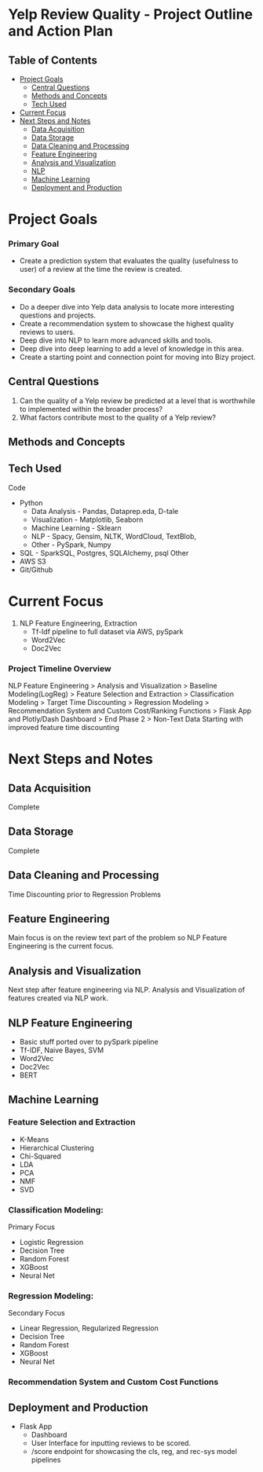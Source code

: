 # Yelp Review Quality - Project Outline and Action Plan

## Table of Contents
* [Project Goals](#Project-Goals)
    * [Central Questions](#Central-Questions)
    * [Methods and Concepts](#Methods-and-Concepts)
    * [Tech Used](#Tech-Used)
* [Current Focus](#Current-Focus)
* [Next Steps and Notes](#Next-Steps-and-Notes)
    * [Data Acquisition](#Data-Acquisition)
    * [Data Storage](#Data-Storage)
    * [Data Cleaning and Processing](#Data-Cleaning-and-Processing)
    * [Feature Engineering](#Feature-Engineering)
    * [Analysis and Visualization](#Analysis-and-Visualization)
    * [NLP](#NLP)
    * [Machine Learning](#Machine-Learning)
    * [Deployment and Production](#Deployment-and-Production)

# Project Goals

### Primary Goal 

* Create a prediction system that evaluates the quality (usefulness to user) of a review at the time the review is created.

### Secondary Goals

* Do a deeper dive into Yelp data analysis to locate more interesting questions and projects.
* Create a recommendation system to showcase the highest quality reviews to users.
* Deep dive into NLP to learn more advanced skills and tools.
* Deep dive into deep learning to add a level of knowledge in this area.
* Create a starting point and connection point for moving into Bizy project.

## Central Questions

1. Can the quality of a Yelp review be predicted at a level that is worthwhile to implemented within the broader process?
2. What factors contribute most to the quality of a Yelp review?

## Methods and Concepts

## Tech Used

Code
* Python
    * Data Analysis - Pandas, Dataprep.eda, D-tale
    * Visualization - Matplotlib, Seaborn
    * Machine Learning - Sklearn
    * NLP - Spacy, Gensim, NLTK, WordCloud, TextBlob, 
    * Other - PySpark, Numpy
* SQL - SparkSQL, Postgres, SQLAlchemy, psql
Other
* AWS S3
* Git/Github

# Current Focus

1. NLP Feature Engineering, Extraction
    * Tf-Idf pipeline to full dataset via AWS, pySpark
    * Word2Vec
    * Doc2Vec

### Project Timeline Overview

NLP Feature Engineering > Analysis and Visualization > Baseline Modeling(LogReg) > Feature Selection and Extraction > Classification Modeling > Target Time Discounting > Regression Modeling > Recommendation System and Custom Cost/Ranking Functions > Flask App and Plotly/Dash Dashboard > End Phase 2 > Non-Text Data Starting with improved feature time discounting

# Next Steps and Notes

## Data Acquisition

Complete

## Data Storage

Complete

## Data Cleaning and Processing

Time Discounting prior to Regression Problems

## Feature Engineering

Main focus is on the review text part of the problem so NLP Feature Engineering is the current focus.

## Analysis and Visualization

Next step after feature engineering via NLP. Analysis and Visualization of features created via NLP work.

## NLP Feature Engineering

* Basic stuff ported over to pySpark pipeline
* Tf-IDF, Naive Bayes, SVM
* Word2Vec
* Doc2Vec
* BERT

## Machine Learning

### Feature Selection and Extraction

* K-Means
* Hierarchical Clustering
* Chi-Squared
* LDA
* PCA
* NMF
* SVD

### Classification Modeling:
Primary Focus
* Logistic Regression
* Decision Tree
* Random Forest
* XGBoost
* Neural Net

### Regression Modeling:
Secondary Focus
* Linear Regression, Regularized Regression
* Decision Tree
* Random Forest
* XGBoost
* Neural Net

### Recommendation System and Custom Cost Functions

## Deployment and Production

* Flask App
    * Dashboard
    * User Interface for inputting reviews to be scored.
    * /score endpoint for showcasing the cls, reg, and rec-sys model pipelines  